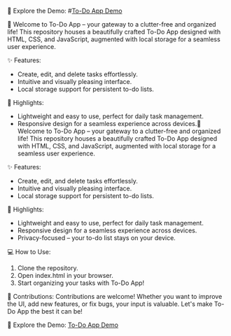 🌟 Explore the Demo: #[To-Do App Demo](https://nik6348.github.io/To-Do-App/) 

🌟 Welcome to To-Do App – your gateway to a clutter-free and organized life! This repository houses a beautifully crafted To-Do App designed with HTML, CSS, and JavaScript, augmented with local storage for a seamless user experience.

✨ Features:
- Create, edit, and delete tasks effortlessly.
- Intuitive and visually pleasing interface.
- Local storage support for persistent to-do lists.

🚀 Highlights:
- Lightweight and easy to use, perfect for daily task management.
- Responsive design for a seamless experience across devices.🌟 Welcome to To-Do App – your gateway to a clutter-free and organized life! This repository houses a beautifully crafted To-Do App designed with HTML, CSS, and JavaScript, augmented with local storage for a seamless user experience.

✨ Features:
- Create, edit, and delete tasks effortlessly.
- Intuitive and visually pleasing interface.
- Local storage support for persistent to-do lists.

🚀 Highlights:
- Lightweight and easy to use, perfect for daily task management.
- Responsive design for a seamless experience across devices.
- Privacy-focused – your to-do list stays on your device.

💻 How to Use:
1. Clone the repository.
2. Open index.html in your browser.
3. Start organizing your tasks with To-Do App!

🤝 Contributions:
Contributions are welcome! Whether you want to improve the UI, add new features, or fix bugs, your input is valuable. Let's make To-Do App the best it can be!

🌟 Explore the Demo:
[To-Do App Demo](https://nik6348.github.io/To-Do-App/) 
